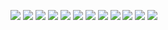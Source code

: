 ![](img/acrylics-painting/ap__unrooter_anger_no_2__24x36__191109_IMG_0028.jpg)
![](img/acrylics-painting/ap__wirly__16x20__191110.jpg)
![](img/acrylics-painting/ap_articol_no_01__20x24__220320.jpg)
![](img/acrylics-painting/ap_laa_xno_2__24x36__191109.jpg)
![](img/acrylics-painting/mn/ap_articol_no_01__20x24__220320.jpg)
![](img/acrylics-painting/mn/ap_laa_xno_2__24x36__191109.jpg)
![](img/acrylics-painting/mn/ap__unrooter_anger_no_2__24x36__191109_IMG_0028.jpg)
![](img/acrylics-painting/mn/ap__wirly__16x20__191110.jpg)
![](img/acrylics-painting/mncc/ap_articol_no_01__20x24__220320.jpg)
![](img/acrylics-painting/mncc/ap_laa_xno_2__24x36__191109.jpg)
![](img/acrylics-painting/mncc/ap__unrooter_anger_no_2__24x36__191109_IMG_0028.jpg)
![](img/acrylics-painting/mncc/ap__wirly__16x20__191110.jpg)
